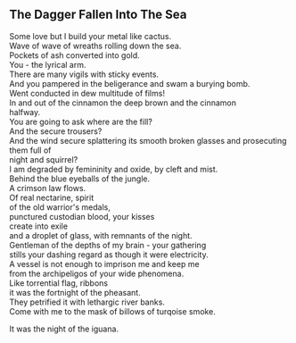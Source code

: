 The Dagger Fallen Into The Sea
------------------------------
Some love but I build your metal like cactus.  
Wave of wave of wreaths rolling down the sea.  
Pockets of ash converted into gold.  
You - the lyrical arm.  
There are many vigils with sticky events.  
And you pampered in the beligerance and swam a burying bomb.  
Went conducted in dew multitude of films!  
In and out of the cinnamon the deep brown and the cinnamon  
halfway.  
You are going to ask where are the fill?  
And the secure trousers?  
And the wind secure splattering its smooth broken glasses and prosecuting them full of  
night and squirrel?  
I am degraded by femininity and oxide, by cleft and mist.  
Behind the blue eyeballs of the jungle.  
A crimson law flows.  
Of real nectarine, spirit  
of the old warrior's medals,  
punctured custodian blood, your kisses  
create into exile  
and a droplet of glass, with remnants of the night.  
Gentleman of the depths of my brain - your gathering  
stills your dashing regard as though it were electricity.  
A vessel is not enough to imprison me and keep me  
from the archipeligos of your wide phenomena.  
Like torrential flag, ribbons  
it was the fortnight of the pheasant.  
They petrified it with lethargic river banks.  
Come with me to the mask of billows of turqoise smoke.  
  
It was the night of the iguana.  
